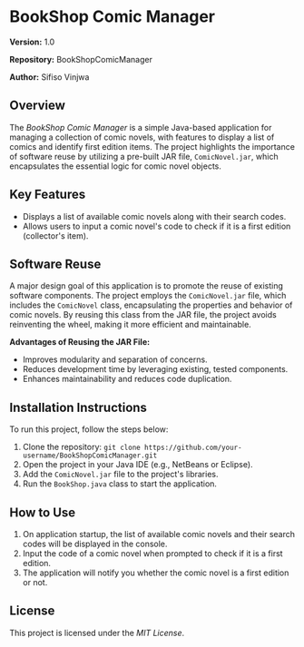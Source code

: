 
<body>

   <h1>BookShop Comic Manager</h1>

  <p><strong>Version:</strong> 1.0</p>
    <p><strong>Repository:</strong> BookShopComicManager</p>
    <p><strong>Author:</strong> Sifiso Vinjwa</p>
    <h2>Overview</h2>
    <p>
        The <em>BookShop Comic Manager</em> is a simple Java-based application for managing a collection of comic novels, 
        with features to display a list of comics and identify first edition items. 
        The project highlights the importance of software reuse by utilizing a pre-built JAR file, 
        <code>ComicNovel.jar</code>, which encapsulates the essential logic for comic novel objects.
    </p>
    <h2>Key Features</h2>
    <ul>
        <li>Displays a list of available comic novels along with their search codes.</li>
        <li>Allows users to input a comic novel's code to check if it is a first edition (collector's item).</li>
    </ul>
    <h2>Software Reuse</h2>
    <p>
        A major design goal of this application is to promote the reuse of existing software components. 
        The project employs the <code>ComicNovel.jar</code> file, which includes the <code>ComicNovel</code> class, 
        encapsulating the properties and behavior of comic novels. 
        By reusing this class from the JAR file, the project avoids reinventing the wheel, making it more efficient and maintainable.
    </p>
    <p>
        <strong>Advantages of Reusing the JAR File:</strong>
    </p>
    <ul>
        <li>Improves modularity and separation of concerns.</li>
        <li>Reduces development time by leveraging existing, tested components.</li>
        <li>Enhances maintainability and reduces code duplication.</li>
    </ul>


  <h2>Installation Instructions</h2>
    <p>To run this project, follow the steps below:</p>
    <ol>
        <li>Clone the repository: <code>git clone https://github.com/your-username/BookShopComicManager.git</code></li>
        <li>Open the project in your Java IDE (e.g., NetBeans or Eclipse).</li>
        <li>Add the <code>ComicNovel.jar</code> file to the project's libraries.</li>
        <li>Run the <code>BookShop.java</code> class to start the application.</li>
    </ol>

  <h2>How to Use</h2>
    <ol>
        <li>On application startup, the list of available comic novels and their search codes will be displayed in the console.</li>
        <li>Input the code of a comic novel when prompted to check if it is a first edition.</li>
        <li>The application will notify you whether the comic novel is a first edition or not.</li>
    </ol>
    <h2>License</h2>
    <p>This project is licensed under the <em>MIT License</em>.</p>

</body>
</html>
